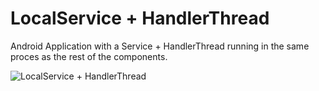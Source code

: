 LocalService + HandlerThread
============================

Android Application with a Service + HandlerThread running in the same proces as the rest of the components.

![LocalService + HandlerThread](http://josejuansanchez.org/blogimages/android_localservice_handlerthread.png)
